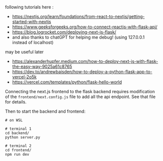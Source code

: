 following tutorials here : 
- https://nextjs.org/learn/foundations/from-react-to-nextjs/getting-started-with-nextjs
- https://www.geeksforgeeks.org/how-to-connect-reactjs-with-flask-api/
- https://blog.logrocket.com/deploying-next-js-flask/
- and also thanks to chatGPT for helping me debug!  (using 127.0.0.1 instead of localhost)

may be useful later
- https://alexanderhupfer.medium.com/how-to-deploy-next-js-with-flask-the-easy-way-9025a61c8765
- https://dev.to/andrewbaisden/how-to-deploy-a-python-flask-app-to-vercel-2o5k
- https://vercel.com/templates/python/flask-hello-world

Connecting the next.js frontend to the flask backend requires modification of the ```frontend/next.config.js``` file to add all the api endpoint.  See that file for details.

Then to start the backend and frontend:

```
# on WSL

# terminal 1
cd backend/
python server.py

# terminal 2
cd frontend/
npm run dev
```


